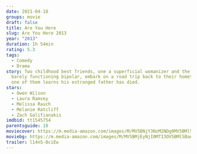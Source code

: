 ```yaml
---
date: 2021-04-18
groups: movie
draft: false
title: Are You Here
slug: Are You Here 2013
year: "2013"
duration: 1h 54min
rating: 5.3
tags:
  - Comedy
  - Drama
story: Two childhood best friends, one a superficial womanizer and the other a
  barely functioning bipolar, embark on a road trip back to their hometown after
  one of them learns his estranged father has died.
stars:
  - Owen Wilson
  - Laura Ramsey
  - Melissa Rauch
  - Melanie Ratcliff
  - Zach Galifianakis
imdbid: tt1545754
parentsguide: 18
moviecover: https://m.media-amazon.com/images/M/MV5BNjY3NzM2NDg0MV5BMl5BanBnXkFtZTgwOTE2MjU5MTE@._V1_FMjpg_UX862_.jpg
moviebg: https://m.media-amazon.com/images/M/MV5BMjEyNjI0MTI3OV5BMl5BanBnXkFtZTgwMTUxMDI0MjE@._V1_FMjpg_UX1280_.jpg
trailer: l14nS-BciEw
---
```


